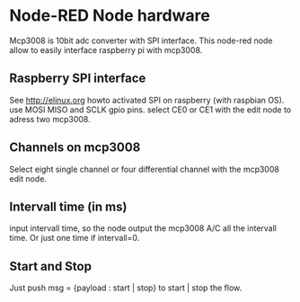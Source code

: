 # Node-RED Node hardware

Mcp3008 is 10bit adc converter with SPI interface. This node-red node allow to easily interface raspberry pi with mcp3008.

## Raspberry SPI interface

See http://elinux.org howto activated SPI on raspberry (with raspbian OS).
use MOSI MISO and SCLK gpio pins.
select CE0 or CE1 with the edit node to adress two mcp3008.

## Channels on mcp3008

Select eight single channel or four differential channel with the mcp3008 edit node.

## Intervall time (in ms)
input intervall time, so the node output the mcp3008 A/C all the intervall time.
Or just one time if intervall=0.

## Start and Stop

Just push msg = {payload : start | stop} to start | stop the flow.
